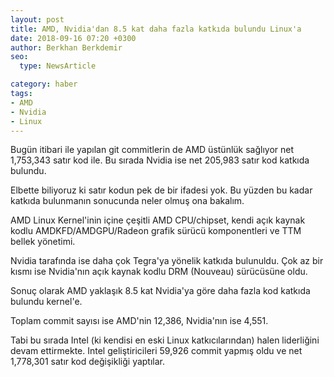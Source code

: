 ```yaml
---
layout: post
title: AMD, Nvidia'dan 8.5 kat daha fazla katkıda bulundu Linux'a
date: 2018-09-16 07:20 +0300
author: Berkhan Berkdemir
seo:
  type: NewsArticle

category: haber
tags:
- AMD
- Nvidia
- Linux
---
```


Bugün itibari ile yapılan git commitlerin de AMD üstünlük sağlıyor net 1,753,343
satır kod ile. Bu sırada Nvidia ise net 205,983 satır kod katkıda bulundu.

Elbette biliyoruz ki satır kodun pek de bir ifadesi yok. Bu yüzden bu kadar
katkıda bulunmanın sonucunda neler olmuş ona bakalım.

AMD Linux Kernel'inin içine çeşitli AMD CPU/chipset, kendi açık kaynak kodlu
AMDKFD/AMDGPU/Radeon grafik sürücü komponentleri ve TTM bellek yönetimi.

Nvidia tarafında ise daha çok Tegra'ya yönelik katkıda bulunuldu.
Çok az bir kısmı ise Nvidia'nın açık kaynak kodlu DRM (Nouveau) sürücüsüne
oldu.

Sonuç olarak AMD yaklaşık 8.5 kat Nvidia'ya göre daha fazla kod katkıda bulundu kernel'e.

Toplam commit sayısı ise AMD'nin 12,386, Nvidia'nın ise 4,551.

Tabi bu sırada Intel (ki kendisi en eski Linux katkıcılarından) halen
liderliğini devam ettirmekte. Intel geliştiricileri 59,926 commit yapmış
oldu ve net 1,778,301 satır kod değişikliği yaptılar.
